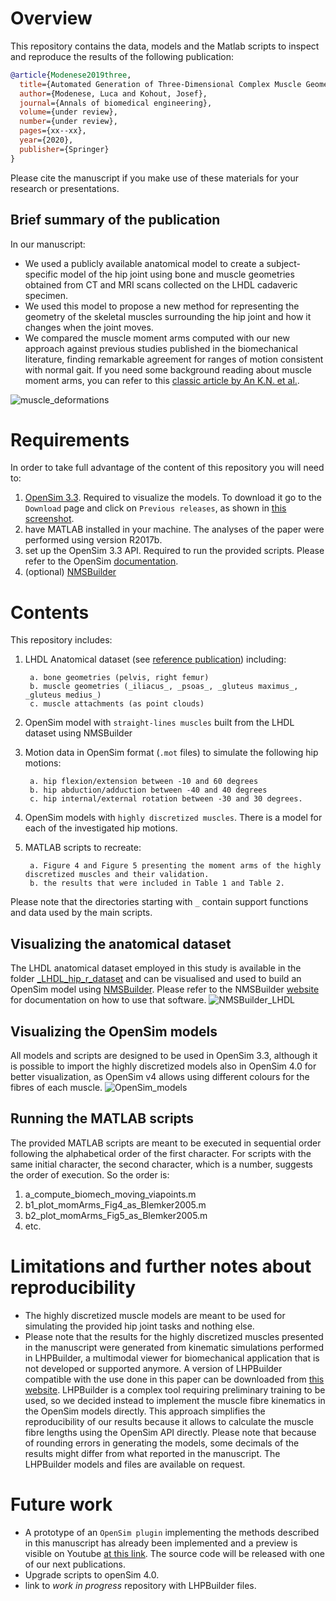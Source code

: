 # Overview

This repository contains the data, models and the Matlab scripts to inspect and reproduce the results of the following publication:

```bibtex
@article{Modenese2019three,
  title={Automated Generation of Three-Dimensional Complex Muscle Geometries for Use in Personalised Musculoskeletal Models},
  author={Modenese, Luca and Kohout, Josef},
  journal={Annals of biomedical engineering},
  volume={under review},
  number={under review},
  pages={xx--xx},
  year={2020},
  publisher={Springer}
}
```
Please cite the manuscript if you make use of these materials for your research or presentations.

## Brief summary of the publication
In our manuscript: 
* We used a publicly available anatomical model to create a subject-specific model of the hip joint using bone and muscle geometries obtained from CT and MRI scans
collected on the LHDL cadaveric specimen. 
* We used this model to propose a new method for representing the geometry of the skeletal muscles surrounding the hip joint and how it changes
when the joint moves.
* We compared the muscle moment arms computed with our new approach against previous studies published in the biomechanical literature, finding remarkable agreement for 
ranges of motion consistent with normal gait. If you need some background reading about muscle moment arms, you can refer to this [classic article by An K.N. et al.](http://e.guigon.free.fr/rsc/article/AnEtAl84a.pdf).

![muscle_deformations](https://github.com/modenaxe/3d-muscles/blob/master/images/muscle_deformations.png)

# Requirements
In order to take full advantage of the content of this repository you will need to:
1. [OpenSim 3.3](https://simtk.org/projects/opensim). Required to visualize the models. 
To download it go to the `Download` page and click on `Previous releases`, as shown in [this screenshot](https://github.com/modenaxe/3d-muscles/blob/master/images/get_osim3.3.PNG).
2. have MATLAB installed in your machine. The analyses of the paper were performed using version R2017b.
3. set up the OpenSim 3.3 API. Required to run the provided scripts. Please refer to the OpenSim [documentation](https://simtk-confluence.stanford.edu/display/OpenSim/Scripting+with+Matlab).
4. (optional) [NMSBuilder](http://www.nmsbuilder.org)

# Contents
This repository includes:
1. LHDL Anatomical dataset (see [reference publication](https://www.jstage.jst.go.jp/article/physiolsci/advpub/0/advpub_0_0810200082/_article/-char/ja/)) including:

		a. bone geometries (pelvis, right femur)
		b. muscle geometries (_iliacus_, _psoas_, _gluteus maximus_, _gluteus medius_)
		c. muscle attachments (as point clouds)
2. OpenSim model with `straight-lines muscles` built from the LHDL dataset using NMSBuilder
3. Motion data in OpenSim format (`.mot` files) to simulate the following hip motions:

		a. hip flexion/extension between -10 and 60 degrees
		b. hip abduction/adduction between -40 and 40 degrees 
		c. hip internal/external rotation between -30 and 30 degrees.
4. OpenSim models with `highly discretized muscles`. There is a model for each of the investigated hip motions.
5. MATLAB scripts to recreate:

		a. Figure 4 and Figure 5 presenting the moment arms of the highly discretized muscles and their validation.
		b. the results that were included in Table 1 and Table 2.
Please note that the directories starting with `_` contain support functions and data used by the main scripts. 

## Visualizing the anatomical dataset 
The LHDL anatomical dataset employed in this study is available in the folder [_LHDL_hip_r_dataset](https://github.com/modenaxe/3d-muscles/tree/master/_LHDL_hip_r_dataset) 
and can be visualised and used to build an OpenSim model using [NMSBuilder](http://www.nmsbuilder.org).
Please refer to the NMSBuilder [website](http://www.nmsbuilder.org) for documentation on how to use that software.
![NMSBuilder_LHDL](https://github.com/modenaxe/3d-muscles/blob/master/images/NMSBuilder_view.png)

## Visualizing the OpenSim models
All models and scripts are designed to be used in OpenSim 3.3, although 
it is possible to import the highly discretized models also in OpenSim 4.0 for better visualization, as OpenSim v4 allows using different colours for the fibres of each muscle.
![OpenSim_models](https://github.com/modenaxe/3d-muscles/blob/master/images/OpenSim3_models.png)

## Running the MATLAB scripts
The provided MATLAB scripts are meant to be executed in sequential order following the alphabetical order of the first character.
For scripts with the same initial character, the second character, which is a number, suggests the order of execution.
So the order is:
1. a_compute_biomech_moving_viapoints.m
2. b1_plot_momArms_Fig4_as_Blemker2005.m
3. b2_plot_momArms_Fig5_as_Blemker2005.m
4. etc.

# Limitations and further notes about reproducibility
* The highly discretized muscle models are meant to be used for simulating the provided hip joint tasks and nothing else.
* Please note that the results for the highly discretized muscles presented in the manuscript were generated from kinematic simulations 
performed in LHPBuilder, a multimodal viewer for biomechanical application that is not developed or supported anymore. 
A version of LHPBuilder compatible with the use done in this paper can be downloaded from 
[this website](https://mi.kiv.zcu.cz/en/research/musculoskeletal.html). LHPBuilder is a complex
 tool requiring preliminary training to be used, so we decided instead to implement the muscle fibre kinematics in the OpenSim models directly. 
 This approach simplifies the reproducibility of our results because it allows to calculate the muscle fibre lengths using the OpenSim API directly. 
 Please note that because of rounding errors in generating the models, some decimals of the results might differ from what reported in the manuscript. 
 The LHPBuilder models and files are available on request.

# Future work
* A prototype of an `OpenSim plugin` implementing the methods described in this manuscript has already been
implemented and a preview is visible on Youtube [at this link](https://www.youtube.com/watch?v=BW_jjCcbf5o). The source code will be released with one of our next publications.
* Upgrade scripts to openSim 4.0.
* link to *work in progress* repository with LHPBuilder files.
